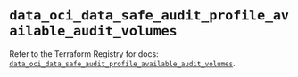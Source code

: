 # `data_oci_data_safe_audit_profile_available_audit_volumes`

Refer to the Terraform Registry for docs: [`data_oci_data_safe_audit_profile_available_audit_volumes`](https://registry.terraform.io/providers/oracle/oci/7.19.0/docs/data-sources/data_safe_audit_profile_available_audit_volumes).

